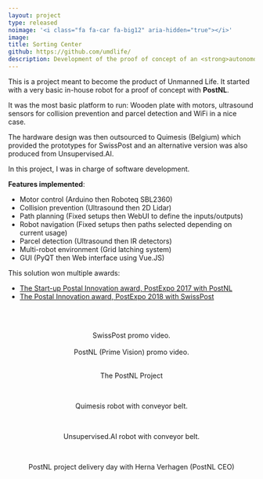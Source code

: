 ```yaml
---
layout: project
type: released
noimage: '<i class="fa fa-car fa-big12" aria-hidden="true"></i>'
image: 
title: Sorting Center
github: https://github.com/umdlife/
description: Development of the proof of concept of an <strong>autonomous sorting center</strong> based on rovers for Unmanned Life.
---
```


This is a project meant to become the product of Unmanned Life. It started with a very basic in-house robot for a proof of concept with **PostNL**.

It was the most basic platform to run: Wooden plate with motors, ultrasound sensors for collision prevention and parcel detection and WiFi in a nice case.

The hardware design was then outsourced to Quimesis (Belgium) which provided the prototypes for SwissPost and an alternative version was also produced from Unsupervised.AI.

In this project, I was in charge of software development.

**Features implemented**:

* Motor control (Arduino then Roboteq SBL2360)
* Collision prevention (Ultrasound then 2D Lidar)
* Path planning (Fixed setups then WebUI to define the inputs/outputs)
* Robot navigation (Fixed setups then paths selected depending on current usage)
* Parcel detection (Ultrasound then IR detectors)
* Multi-robot environment (Grid latching system)
* GUI (PyQT then Web interface using Vue.JS)

This solution won multiple awards:
* [The Start-up Postal Innovation award, PostExpo 2017 with PostNL](https://www.parcelandpostaltechnologyinternational.com/news/expo/post-expo-2017-show-review.html)
* [The Postal Innovation award, PostExpo 2018 with SwissPost](https://www.parcelandpostaltechnologyinternational.com/sorting-center-innovation-of-the-year-autonomous-sorting-swiss-post-and-unmanned-life)

<br><br>
<center>
<amp-vimeo
  data-videoid="283651695"
  layout="responsive"
  width="640"
  height="360"
></amp-vimeo>
SwissPost promo video.
</center>

<br>

<center>
<amp-vimeo
  data-videoid="224207412"
  layout="responsive"
  width="640"
  height="360"
></amp-vimeo>
PostNL (Prime Vision) promo video.
</center>

<br>

<center>
<amp-img width="600" height="399" src="../../assets/images/poc_sorting_center_rover.jpg" layout="responsive" alt="The rover built for the project"></amp-img>

The PostNL Project
</center>

<br>

<center>
<amp-img width="1024" height="572" src="../../assets/images/poc_sorting_center_quimesis.jpg" layout="responsive" alt="Project delivery day with Herna Verhagen (PostNL CEO)" ></amp-img>

Quimesis robot with conveyor belt.
</center>

<br>

<center>
<amp-img width="1024" height="572" src="../../assets/images/poc_sorting_center_uai.jpg" layout="responsive" alt="Project delivery day with Herna Verhagen (PostNL CEO)" ></amp-img>

Unsupervised.AI robot with conveyor belt.
</center>

<br>

<center>
<amp-img width="1024" height="572" src="../../assets/images/poc_sorting_center.jpg" layout="responsive" alt="Project delivery day with Herna Verhagen (PostNL CEO)" ></amp-img>

PostNL project delivery day with Herna Verhagen (PostNL CEO)
</center>
